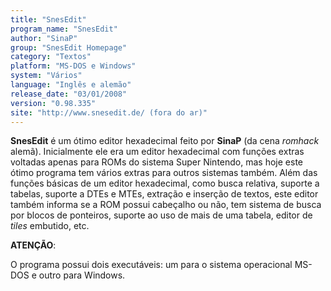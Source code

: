 ```yaml
---
title: "SnesEdit"
program_name: "SnesEdit"
author: "SinaP"
group: "SnesEdit Homepage"
category: "Textos"
platform: "MS-DOS e Windows"
system: "Vários"
language: "Inglês e alemão"
release_date: "03/01/2008"
version: "0.98.335"
site: "http://www.snesedit.de/ (fora do ar)"
---
```

<b>SnesEdit</b> é um ótimo editor hexadecimal feito por <b>SinaP</b> (da cena <i>romhack</i> alemã). Inicialmente ele era um editor hexadecimal com funções extras voltadas apenas para ROMs do sistema Super Nintendo, mas hoje este ótimo programa tem vários extras para outros sistemas também. Além das funções básicas de um editor hexadecimal, como busca relativa, suporte a tabelas, suporte a DTEs e MTEs, extração e inserção de textos, este editor também informa se a ROM possui cabeçalho ou não, tem sistema de busca por blocos de ponteiros, suporte ao uso de mais de uma tabela, editor de <i>tiles</i> embutido, etc.

<b>ATENÇÃO</b>:

O programa possui dois executáveis: um para o sistema operacional MS-DOS e outro para Windows.
